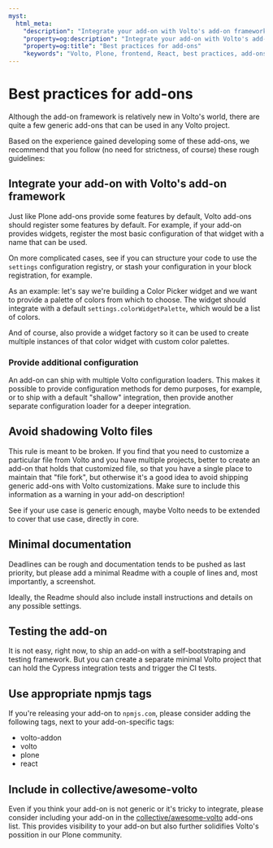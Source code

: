 ```yaml
---
myst:
  html_meta:
    "description": "Integrate your add-on with Volto's add-on framework"
    "property=og:description": "Integrate your add-on with Volto's add-on framework"
    "property=og:title": "Best practices for add-ons"
    "keywords": "Volto, Plone, frontend, React, best practices, add-ons"
---
```


# Best practices for add-ons

Although the add-on framework is relatively new in Volto's world, there are
quite a few generic add-ons that can be used in any Volto project.

Based on the experience gained developing some of these add-ons, we
recommend that you follow (no need for strictness, of course) these rough
guidelines:

## Integrate your add-on with Volto's add-on framework

Just like Plone add-ons provide some features by default, Volto add-ons should
register some features by default. For example, if your add-on provides widgets,
register the most basic configuration of that widget with a name that can be
used.

On more complicated cases, see if you can structure your code to use the
`settings` configuration registry, or stash your configuration in your block
registration, for example.

As an example: let's say we're building a Color Picker widget and we want to
provide a palette of colors from which to choose. The widget should integrate
with a default `settings.colorWidgetPalette`, which would be a list of colors.

And of course, also provide a widget factory so it can be used to create
multiple instances of that color widget with custom color palettes.

### Provide additional configuration

An add-on can ship with multiple Volto configuration loaders. This makes it
possible to provide configuration methods for demo purposes, for example, or to
ship with a default "shallow" integration, then provide another separate
configuration loader for a deeper integration.

## Avoid shadowing Volto files

This rule is meant to be broken. If you find that you need to customize
a particular file from Volto and you have multiple projects, better to create
an add-on that holds that customized file, so that you have a single place to
maintain that "file fork", but otherwise it's a good idea to avoid shipping
generic add-ons with Volto customizations. Make sure to include this information
as a warning in your add-on description!

See if your use case is generic enough, maybe Volto needs to be extended to
cover that use case, directly in core.

## Minimal documentation

Deadlines can be rough and documentation tends to be pushed as last priority,
but please add a minimal Readme with a couple of lines and, most importantly,
a screenshot.

Ideally, the Readme should also include install instructions and details on any
possible settings.

## Testing the add-on

It is not easy, right now, to ship an add-on with a self-bootstraping and
testing framework. But you can create a separate minimal Volto project that can
hold the Cypress integration tests and trigger the CI tests.

## Use appropriate npmjs tags

If you're releasing your add-on to `npmjs.com`, please consider adding the
following tags, next to your add-on-specific tags:

- volto-addon
- volto
- plone
- react

## Include in collective/awesome-volto

Even if you think your add-on is not generic or it's tricky to integrate, please
consider including your add-on in the
[collective/awesome-volto](https://github.com/collective/awesome-volto) add-ons
list. This provides visibility to your add-on but also further solidifies
Volto's possition in our Plone community.
